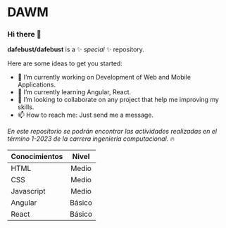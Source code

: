 # DAWM

### Hi there 👋

**dafebust/dafebust** is a ✨ _special_ ✨ repository.

Here are some ideas to get you started:

- 🔭 I’m currently working on Development of Web and Mobile Applications.
- 🌱 I’m currently learning Angular, React.
- 👯 I’m looking to collaborate on any project that help me improving my skills.
- 📫 How to reach me: Just send me a message.

*En este repositorio se podrán encontrar las actividades realizadas en el término 1-2023 de la carrera ingeniería computacional.* 🔥

| Conocimientos      | Nivel          
| :---        |    :----:                     
| HTML      | Medio       
| CSS   | Medio        
| Javascript   | Medio        
| Angular   | Básico
| React   | Básico





